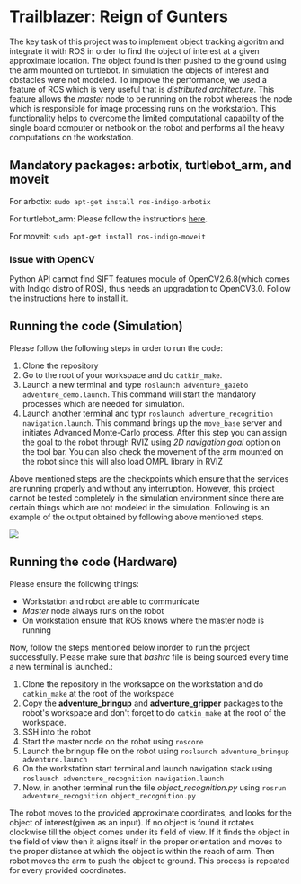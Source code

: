 # Trailblazer: Reign of Gunters

The key task of this project was to implement object tracking algoritm and integrate it with ROS in order to find the object of interest at a given approximate location. The object found is then pushed to the ground using the arm mounted on turtlebot. In simulation the objects of interest and obstacles were not modeled. To improve the performance, we used a feature of ROS which is very useful that is *distributed architecture*. This feature allows the *master* node to be running on the robot whereas the node which is responsible for image processing runs on the workstation. This functionality helps to overcome the limited computational capability of the single board computer or netbook on the robot and performs all the heavy computations on the workstation. 

## Mandatory packages: arbotix, turtlebot_arm, and moveit

For arbotix: `sudo apt-get install ros-indigo-arbotix` 

For turtlebot_arm: Please follow the instructions [here](http://wiki.ros.org/turtlebot_arm/Tutorials/InstallationInstructions).

For moveit: `sudo apt-get install ros-indigo-moveit`

### Issue with OpenCV

Python API cannot find SIFT features module of OpenCV2.6.8(which comes with Indigo distro of ROS), thus needs an upgradation to OpenCV3.0.
Follow the instructions [here](https://github.com/amitrokh/adventure/wiki/Install-OpenCV) to install it. 

## Running the code (Simulation)

Please follow the following steps in order to run the code:
  1. Clone the repository
  2. Go to the root of your workspace and do `catkin_make`. 
  3. Launch a new terminal and type `roslaunch adventure_gazebo adventure_demo.launch`. This command will start the mandatory processes which are needed for simulation.
  4. Launch another terminal and typr `roslaunch adventure_recognition navigation.launch`. This command brings up the `move_base` server and initiates Advanced Monte-Carlo process. After this step you can assign the goal to the robot through RVIZ using *2D navigation goal* option on the tool bar. You can also check the movement of the arm mounted on the robot since this will also load OMPL library in RVIZ

Above mentioned steps are the checkpoints which ensure that the services are running properly and without any interruption. However, this project cannot be tested completely in the simulation environment since there are certain things which are not modeled in the simulation. Following is an example of the output obtained by following above mentioned steps.


![](https://github.com/nr-parikh/pioneer/blob/master/adventure_simulator/simulation.jpg)


## Running the code (Hardware)
Please ensure the following things:
  * Workstation and robot are able to communicate 
  * *Master* node always runs on the robot
  * On workstation ensure that ROS knows where the master node is running

Now, follow the steps mentioned below inorder to run the project successfully. Please make sure that *bashrc* file is being sourced every time a new terminal is launched.:

  1. Clone the repository in the worksapce on the workstation and do `catkin_make` at the root of the workspace
  2. Copy the **__adventure_bringup__** and **__adventure_gripper__** packages to the robot's workspace and don't forget to do `catkin_make` at the root of the workspace.
  3. SSH into the robot 
  4. Start the master node on the robot using `roscore`
  5. Launch the bringup file on the robot using `roslaunch adventure_bringup adventure.launch`
  6. On the workstation start terminal and launch navigation stack using `roslaunch advencture_recognition navigation.launch`
  7. Now, in another terminal run the file *object_recognition.py* using `rosrun adventure_recognition object_recognition.py`
  
The robot moves to the provided approximate coordinates, and looks for the object of interest(given as an input). If no object is found it rotates clockwise till the object comes under its field of view. If it finds the object in the field of view then it aligns itself in the proper orientation and moves to the proper distance at which the object is within the reach of arm. Then robot moves the arm to push the object to ground. This process is repeated for every provided coordinates. 
